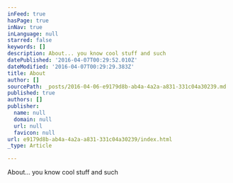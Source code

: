 ```yaml
---
inFeed: true
hasPage: true
inNav: true
inLanguage: null
starred: false
keywords: []
description: About... you know cool stuff and such
datePublished: '2016-04-07T00:29:52.010Z'
dateModified: '2016-04-07T00:29:29.383Z'
title: About
author: []
sourcePath: _posts/2016-04-06-e9179d8b-ab4a-4a2a-a831-331c04a30239.md
published: true
authors: []
publisher:
  name: null
  domain: null
  url: null
  favicon: null
url: e9179d8b-ab4a-4a2a-a831-331c04a30239/index.html
_type: Article

---
```

About... you know cool stuff and such